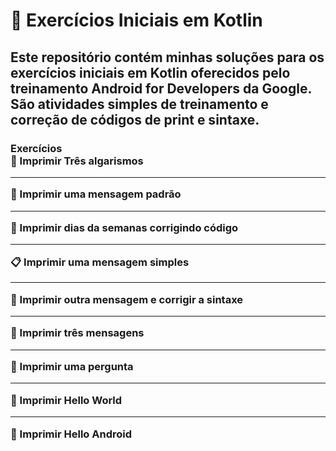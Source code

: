
 # 🚀 Exercícios Iniciais em Kotlin
<h2>Este repositório contém minhas soluções para os exercícios iniciais em Kotlin oferecidos pelo treinamento Android for Developers da Google. São atividades simples de treinamento e correção de códigos de print e sintaxe.</h2>

<h3>Exercícios <br>
👋 Imprimir Três algarismos <br> <hr>
🔄 Imprimir uma mensagem padrão <br> <hr>
🛑 Imprimir dias da semanas corrigindo código <br> <hr>
📋 Imprimir uma mensagem simples <br> <hr>
🔡 Imprimir outra mensagem e corrigir a sintaxe <br> <hr>
🔄 Imprimir três mensagens <br> <hr>
🧩 Imprimir uma pergunta <br> <hr>
🔆 Imprimir Hello World  <br> <hr>
🔰 Imprimir Hello Android
</h3>
